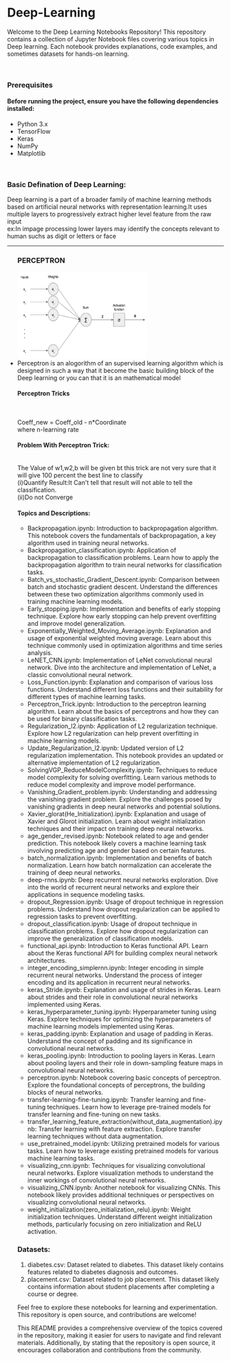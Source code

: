# Deep-Learning
 <p>Welcome to the Deep Learning Notebooks Repository! This repository contains a collection of Jupyter Notebook files covering various topics in Deep learning. Each notebook provides explanations, code examples, and sometimes datasets for hands-on learning.</p>
<br>

<h3>Prerequisites</h3>
<h4>Before running the project, ensure you have the following dependencies installed:</h4>
<ul>
 <li>Python 3.x</li>
 <li>TensorFlow</li>
 <li>Keras</li>
 <li>NumPy</li>
 <li>Matplotlib</li>
</ul>
<br>

<p><h3><b>Basic Defination of Deep Learning:</b></h3>
Deep learning is a part of a broader family of machine learning methods based on artificial neural networks with representation learning.It uses multiple layers to progressively extract higher level feature from the raw input<br>
ex:In impage processing lower layers may identify the concepts relevant to human suchs as digit or letters or face</p>
<hr>

<ul>
  <h3><b>PERCEPTRON</b></h3>
  <img src="Single-Perceptron.jpg" style="height:200px;width:300px";"float">
  <li style="float">Perceptron is an alogorithm of an supervised learning algorithm which is designed in such a way that it become the basic building block of the Deep learning or you can that it is an mathematical model</li>
 <h4>Perceptron Tricks</h4><br>
  <p>Coeff_new = Coeff_old - n*Coordinate        <br> where n-learning rate
  <h4>Problem With Perceptron Trick:</h4><br>
   The Value of w1,w2,b will be given bt this trick are not very sure that it will give 100 percent the best line to classify<br>
   (i)Quantify Result:It Can't tell that result will not able to tell the classification.<br>
   (ii)Do not Converge
  </p>


<h4>Topics and Descriptions:</h4>
<ul>
 <li>Backpropagation.ipynb: Introduction to backpropagation algorithm. This notebook covers the fundamentals of backpropagation, a key algorithm used in training neural networks.</li>
 <li>Backpropagation_classification.ipynb: Application of backpropagation to classification problems. Learn how to apply the backpropagation algorithm to train neural networks for classification tasks.
</li>
 <li>Batch_vs_stochastic_Gradient_Descent.ipynb: Comparison between batch and stochastic gradient descent. Understand the differences between these two optimization algorithms commonly used in training machine learning models.</li>
 <li>
  Early_stopping.ipynb: Implementation and benefits of early stopping technique. Explore how early stopping can help prevent overfitting and improve model generalization.

 </li>
 <li>
  Exponentially_Weighted_Moving_Average.ipynb: Explanation and usage of exponential weighted moving average. Learn about this technique commonly used in optimization algorithms and time series analysis.
 </li>
 <li>
  LeNET_CNN.ipynb: Implementation of LeNet convolutional neural network. Dive into the architecture and implementation of LeNet, a classic convolutional neural network.
 </li>
 <li>
  Loss_Function.ipynb: Explanation and comparison of various loss functions. Understand different loss functions and their suitability for different types of machine learning tasks.
 </li>
 <li>
  Perceptron_Trick.ipynb: Introduction to the perceptron learning algorithm. Learn about the basics of perceptrons and how they can be used for binary classification tasks.
 </li>
 <li>
  Regularization_l2.ipynb: Application of L2 regularization technique. Explore how L2 regularization can help prevent overfitting in machine learning models.
 </li>
 <li>
  Update_Regularization_l2.ipynb: Updated version of L2 regularization implementation. This notebook provides an updated or alternative implementation of L2 regularization.
 </li>
 <li>
  SolvingVGP_ReduceModelComplexity.ipynb: Techniques to reduce model complexity for solving overfitting. Learn various methods to reduce model complexity and improve model performance.
 </li>
 <li>
 Vanishing_Gradient_problem.ipynb: Understanding and addressing the vanishing gradient problem. Explore the challenges posed by vanishing gradients in deep neural networks and potential solutions.
 </li>
 <li>
  Xavier_glorat(He_Initialization).ipynb: Explanation and usage of Xavier and Glorot initialization. Learn about weight initialization techniques and their impact on training deep neural networks.
 </li>
<li>
age_gender_revised.ipynb: Notebook related to age and gender prediction. This notebook likely covers a machine learning task involving predicting age and gender based on certain features.
</li>
<li>
batch_normalization.ipynb: Implementation and benefits of batch normalization. Learn how batch normalization can accelerate the training of deep neural networks. 
</li>
<li>
 deep-rnns.ipynb: Deep recurrent neural networks exploration. Dive into the world of recurrent neural networks and explore their applications in sequence modeling tasks.
</li>
<li>
 dropout_Regression.ipynb: Usage of dropout technique in regression problems. Understand how dropout regularization can be applied to regression tasks to prevent overfitting.
</li>
<li>
 dropout_classification.ipynb: Usage of dropout technique in classification problems. Explore how dropout regularization can improve the generalization of classification models.
</li>
<li>
 functional_api.ipynb: Introduction to Keras functional API. Learn about the Keras functional API for building complex neural network architectures.
</li>
<li>
 integer_encoding_simplernn.ipynb: Integer encoding in simple recurrent neural networks. Understand the process of integer encoding and its application in recurrent neural networks.
</li>
<li>
 keras_Stride.ipynb: Explanation and usage of strides in Keras. Learn about strides and their role in convolutional neural networks implemented using Keras.
</li>
<li>
 keras_hyperparameter_tuning.ipynb: Hyperparameter tuning using Keras. Explore techniques for optimizing the hyperparameters of machine learning models implemented using Keras.
</li>
<li>
 keras_padding.ipynb: Explanation and usage of padding in Keras. Understand the concept of padding and its significance in convolutional neural networks.
</li>
<li>
 keras_pooling.ipynb: Introduction to pooling layers in Keras. Learn about pooling layers and their role in down-sampling feature maps in convolutional neural networks.
</li>
<li>
 perceptron.ipynb: Notebook covering basic concepts of perceptron. Explore the foundational concepts of perceptrons, the building blocks of neural networks.
</li>
<li>
 transfer-learning-fine-tuning.ipynb: Transfer learning and fine-tuning techniques. Learn how to leverage pre-trained models for transfer learning and fine-tuning on new tasks.
</li>
<li>
 transfer_learning_feature_extraction(without_data_augmentation).ipynb: Transfer learning with feature extraction. Explore transfer learning techniques without data augmentation.
</li>
<li>
 use_pretrained_model.ipynb: Utilizing pretrained models for various tasks. Learn how to leverage existing pretrained models for various machine learning tasks.
</li>
<li>
 visualizing_cnn.ipynb: Techniques for visualizing convolutional neural networks. Explore visualization methods to understand the inner workings of convolutional neural networks.
</li>
<li>
 visualizing_CNN.ipynb: Another notebook for visualizing CNNs. This notebook likely provides additional techniques or perspectives on visualizing convolutional neural networks.
</li>
<li>
 weight_initialization(zero_initialization_relu).ipynb: Weight initialization techniques. Understand different weight initialization methods, particularly focusing on zero initialization and ReLU activation.

</li>
</ul>

<h3>Datasets:</h3>
<ol>
 <li>
  diabetes.csv: Dataset related to diabetes. This dataset likely contains features related to diabetes diagnosis and outcomes.
 </li>
 <li>
  placement.csv: Dataset related to job placement. This dataset likely contains information about student placements after completing a course or degree.
 </li>
</ol>


Feel free to explore these notebooks for learning and experimentation. This repository is open source, and contributions are welcome!

This README provides a comprehensive overview of the topics covered in the repository, making it easier for users to navigate and find relevant materials. Additionally, by stating that the repository is open source, it encourages collaboration and contributions from the community.
 
